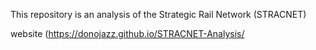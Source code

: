 This repository is an analysis of the Strategic Rail Network (STRACNET)

website (https://donojazz.github.io/STRACNET-Analysis/
